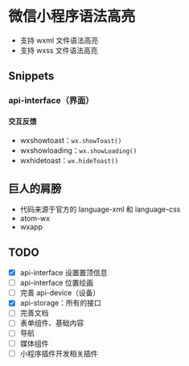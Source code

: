 # 微信小程序语法高亮

- 支持 wxml 文件语法高亮
- 支持 wxss 文件语法高亮

## Snippets

### api-interface（界面）

#### 交互反馈

- wxshowtoast：`wx.showToast()`
- wxshowloading：`wx.showLoading()`
- wxhidetoast：`wx.hideToast()`

## 巨人的肩膀

- 代码来源于官方的 language-xml 和 language-css
- atom-wx
- wxapp

## TODO

- [x] api-interface 设置置顶信息
- [ ] api-interface 位置绘画
- [ ] 完善 api-device（设备）
- [x] api-storage：所有的接口
- [ ] 完善文档
- [ ] 表单组件、基础内容
- [ ] 导航
- [ ] 媒体组件
- [ ] 小程序插件开发相关插件
